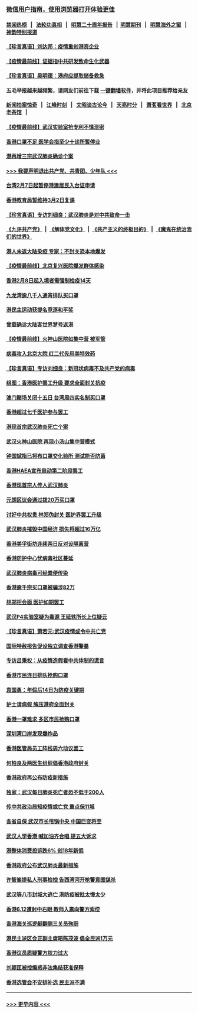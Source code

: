 ### [微信用户指南，使用浏览器打开体验更佳](https://github.com/gfw-breaker/banned-news1/blob/master/indexes/wechat-guide.md?t=0)
#### [禁闻热榜](热点新闻.md?t=0)  &nbsp;&nbsp;|&nbsp;&nbsp; [法轮功真相](https://github.com/gfw-breaker/truth/blob/master/README.md?t=0) &nbsp;&nbsp;|&nbsp;&nbsp; [明慧二十周年报告](https://github.com/gfw-breaker/mh-reports/blob/master/README.md?t=0) &nbsp;&nbsp;|&nbsp;&nbsp;[明慧期刊](https://github.com/gfw-breaker/mh-qikan) &nbsp;&nbsp;|&nbsp;&nbsp; [明慧海外之窗](https://github.com/gfw-breaker/mh-news/blob/master/README.md?t=0) &nbsp;&nbsp;|&nbsp;&nbsp; [神韵特别报道](https://github.com/gfw-breaker/mh-news/blob/master/shenyun.md?t=0)
#### [【珍言真语】刘达邦：疫情重创港资企业](../pages/nsc415/n11854274.md?t=02091802) 
#### [【疫情最前线】证据指中共研发致命生化武器](../pages/nsc415/n11853087.md?t=02091802) 
#### [【珍言真语】吴明德：港府应提取储备救急](../pages/nsc415/n11852734.md?t=02091802) 
#### 五毛举报越来越频繁，请网友们前往下载 [一键翻墙软件](https://github.com/gfw-breaker/ssr-accounts)，并将此项目推荐给亲友
#### [新闻拍案惊奇](https://github.com/gfw-breaker/banned-news1/blob/master/pages/link4.md) &nbsp;&nbsp;|&nbsp;&nbsp; [江峰时刻](https://github.com/gfw-breaker/banned-news1/blob/master/pages/link4.md) &nbsp;&nbsp;|&nbsp;&nbsp; [文昭谈古论今](https://github.com/gfw-breaker/banned-news1/blob/master/pages/link4.md) &nbsp;&nbsp;|&nbsp;&nbsp; [天亮时分](https://github.com/gfw-breaker/banned-news1/blob/master/pages/link4.md) &nbsp;&nbsp;|&nbsp;&nbsp; [萧茗看世界](https://github.com/gfw-breaker/banned-news1/blob/master/pages/link4.md) &nbsp;&nbsp;|&nbsp;&nbsp; [北京老茶馆](https://github.com/gfw-breaker/banned-news1/blob/master/pages/link4.md) &nbsp;&nbsp;|&nbsp;&nbsp; 
#### [【疫情最前线】武汉实验室抢专利不慎泄密](../pages/nsc415/n11850310.md?t=02091802) 
#### [香港口罩不足 医学会指至少十诊所暂停业](../pages/nsc415/n11850301.md?t=02091802) 
#### [港再增三宗武汉肺炎确诊个案](../pages/nsc415/n11850328.md?t=02091802) 
#### [>>> 我要声明退出共产党、共青团、少年队 <<<](https://github.com/begood0513/goodnews/blob/master/quit/letter.md) 
#### [台湾2月7日起暂停港澳居民入台证申请](../pages/nsc415/n11850304.md?t=02091802) 
#### [香港教育局暂维持3月2日复课](../pages/nsc415/n11850260.md?t=02091802) 
#### [【珍言真语】专访刘细良：武汉肺炎是对中共致命一击](../pages/nsc415/n11849934.md?t=02091802) 
#### [《九评共产党》](https://github.com/begood0513/9ping.md/blob/master/README.md) &nbsp;|&nbsp; [《解体党文化》](../../../../jtdwh.md/blob/master/README.md)  &nbsp;|&nbsp; [《共产主义的终极目的》](../../../../gczydzjmd.md/blob/master/README.md) &nbsp;|&nbsp; [《魔鬼在统治我们的世界》](../../../../mgztzwmdsj.md/blob/master/README.md) 
#### [港人未返大陆染疫 专家：不封关恐本地爆发](../pages/nsc415/n11848021.md?t=02091802) 
#### [【疫情最前线】北京复兴医院爆发群体感染](../pages/nsc415/n11847626.md?t=02091802) 
#### [香港2月8日起入境者需强制检疫14天](../pages/nsc415/n11847658.md?t=02091802) 
#### [九龙湾逾八千人通宵排队买口罩](../pages/nsc415/n11847647.md?t=02091802) 
#### [港民主运动获提名竞逐和平奖](../pages/nsc415/n11847633.md?t=02091802) 
#### [曾载确诊大陆客世界梦号返港](../pages/nsc415/n11847608.md?t=02091802) 
#### [【疫情最前线】火神山医院如集中营 被军管](../pages/nsc415/n11847524.md?t=02091802) 
#### [病毒攻入北京大院 红二代先用美特效药](../pages/nsc415/n11847427.md?t=02091802) 
#### [【珍言真语】专访刘细良：新冠状病毒不及共产党的病毒](../pages/nsc415/n11847164.md?t=02091802) 
#### [组图：香港医护罢工升级 要求全面封关抗疫](../pages/nsc415/n11844107.md?t=02091802) 
#### [澳门赌场关闭十五日 台湾周四实名制买口罩](../pages/nsc415/n11845083.md?t=02091802) 
#### [香港超过七千医护参与罢工](../pages/nsc415/n11845051.md?t=02091802) 
#### [港现首宗武汉肺炎死亡个案](../pages/nsc415/n11844998.md?t=02091802) 
#### [武汉火神山医院 再现小汤山集中营模式](../pages/nsc415/n11844763.md?t=02091802) 
#### [钟国斌指已将布口罩交化验所 测试能否防菌](../pages/nsc415/n11842783.md?t=02091802) 
#### [香港HAEA宣布启动第二阶段罢工](../pages/nsc415/n11842723.md?t=02091802) 
#### [香港现首宗人传人武汉肺炎](../pages/nsc415/n11842766.md?t=02091802) 
#### [元朗区议会通过拨20万买口罩](../pages/nsc415/n11842754.md?t=02091802) 
#### [讨好中共权贵 林郑伪封关 医护界罢工升级](../pages/nsc415/n11842359.md?t=02091802) 
#### [武汉肺炎摧毁中国经济 损失将超过16万亿](../pages/nsc415/n11839723.md?t=02091802) 
#### [香港美孚街坊连续两日反对设隔离营](../pages/nsc415/n11839962.md?t=02091802) 
#### [香港防护中心忧病毒社区蔓延](../pages/nsc415/n11839933.md?t=02091802) 
#### [武汉肺炎病毒可经粪便传染](../pages/nsc415/n11839939.md?t=02091802) 
#### [香港逾千宗买口罩被骗涉82万](../pages/nsc415/n11839914.md?t=02091802) 
#### [林郑拒会面 医护如期罢工](../pages/nsc415/n11839892.md?t=02091802) 
#### [武汉P4实验室疑为毒源 王延轶所长上位疑云](../pages/nsc415/n11835543.md?t=02091802) 
#### [【珍言真语】萧若元:武汉疫情或令中共亡党](../pages/nsc415/n11829394.md?t=02091802) 
#### [国际特赦报告促设独立调查香港警暴](../pages/nsc415/n11833845.md?t=02091802) 
#### [专访吕秉权：从疫情造假看中共体制的谎言](../pages/nsc415/n11833813.md?t=02091802) 
#### [香港市民连日排队抢购口罩](../pages/nsc415/n11833794.md?t=02091802) 
#### [袁国勇：年假后14日为防疫关键期](../pages/nsc415/n11831088.md?t=02091802) 
#### [护士请病假 施压港府全面封关](../pages/nsc415/n11831030.md?t=02091802) 
#### [香港一罩难求 多区市民抢购口罩](../pages/nsc415/n11831002.md?t=02091802) 
#### [深圳湾口岸发现爆炸品](../pages/nsc415/n11828802.md?t=02091802) 
#### [香港医管局员工阵线周六动议罢工](../pages/nsc415/n11828762.md?t=02091802) 
#### [何柏良及两医生组织倡香港政府封关](../pages/nsc415/n11828749.md?t=02091802) 
#### [香港政府再公布防疫新措施](../pages/nsc415/n11828716.md?t=02091802) 
#### [独家：武汉每日肺炎死亡者恐不低于200人](../pages/nsc415/n11828240.md?t=02091802) 
#### [传中共政治局知疫情或亡党 重点保11城](../pages/nsc415/n11828145.md?t=02091802) 
#### [各省自保 武汉市长甩锅中央 中国巨变将至](../pages/nsc415/n11828021.md?t=02091802) 
#### [武汉人学香港 喊加油齐合唱 提五大诉求](../pages/nsc415/n11827046.md?t=02091802) 
#### [港整体消费投诉跌6% 创18年新低](../pages/nsc415/n11817280.md?t=02091802) 
#### [香港政府公布武汉肺炎最新措施](../pages/nsc415/n11817152.md?t=02091802) 
#### [许智峯提私人刑事检控 告西湾河开枪警意图谋杀](../pages/nsc415/n11817132.md?t=02091802) 
#### [武汉等八市封城大逃亡 港防疫被批太慢太少](../pages/nsc415/n11817058.md?t=02091802) 
#### [香港6.12遭射中右眼 教师入禀向警方索偿](../pages/nsc415/n11814678.md?t=02091802) 
#### [香港海关巡逻艇翻侧三关员殉职](../pages/nsc415/n11814604.md?t=02091802) 
#### [港民主派区会正副主席晤陈茂波 倡全民派1万元](../pages/nsc415/n11814582.md?t=02091802) 
#### [香港议员质疑警方权力过大](../pages/nsc415/n11814560.md?t=02091802) 
#### [刘颕匡被控煽惑非法集结获准保释](../pages/nsc415/n11811727.md?t=02091802) 
#### [香港选管会不安排补选 民主派不满](../pages/nsc415/n11811691.md?t=02091802) 

----
#### [ >>> 更早内容 <<< ](../indexes/nsc415-earlier.md)
